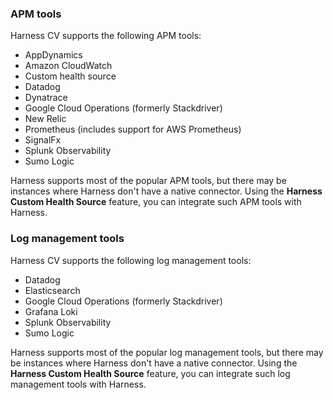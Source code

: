 ### APM tools

Harness CV supports the following APM tools:

- AppDynamics
- Amazon CloudWatch
- Custom health source
- Datadog
- Dynatrace
- Google Cloud Operations (formerly Stackdriver)
- New Relic
- Prometheus (includes support for AWS Prometheus)
- SignalFx
- Splunk Observability
- Sumo Logic

Harness supports most of the popular APM tools, but there may be instances where Harness don't have a native connector. Using the **Harness Custom Health Source** feature, you can integrate such APM tools with Harness.


### Log management tools

Harness CV supports the following log management tools:

- Datadog
- Elasticsearch
- Google Cloud Operations (formerly Stackdriver)
- Grafana Loki
- Splunk Observability
- Sumo Logic

Harness supports most of the popular log management tools, but there may be instances where Harness don't have a native connector. Using the **Harness Custom Health Source** feature, you can integrate such log management tools with Harness.



